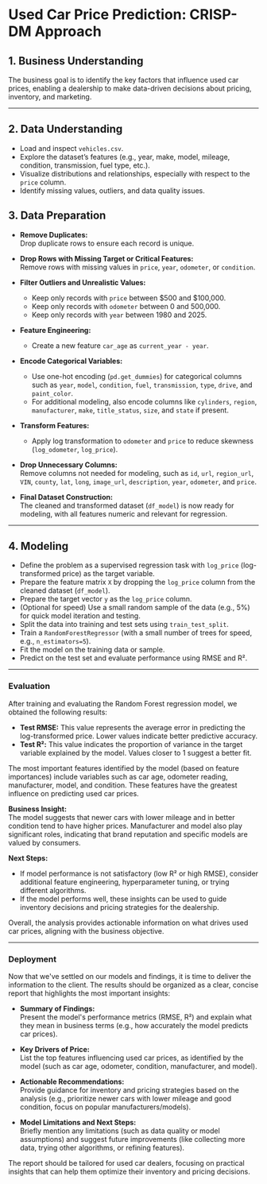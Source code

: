 # Used Car Price Prediction: CRISP-DM Approach

## 1. Business Understanding

The business goal is to identify the key factors that influence used car prices, enabling a dealership to make data-driven decisions about pricing, inventory, and marketing.

---

## 2. Data Understanding

- Load and inspect `vehicles.csv`.
- Explore the dataset’s features (e.g., year, make, model, mileage, condition, transmission, fuel type, etc.).
- Visualize distributions and relationships, especially with respect to the `price` column.
- Identify missing values, outliers, and data quality issues.

## 3. Data Preparation

- **Remove Duplicates:**  
  Drop duplicate rows to ensure each record is unique.

- **Drop Rows with Missing Target or Critical Features:**  
  Remove rows with missing values in `price`, `year`, `odometer`, or `condition`.

- **Filter Outliers and Unrealistic Values:**  
  - Keep only records with `price` between \$500 and \$100,000.
  - Keep only records with `odometer` between 0 and 500,000.
  - Keep only records with `year` between 1980 and 2025.

- **Feature Engineering:**  
  - Create a new feature `car_age` as `current_year - year`.

- **Encode Categorical Variables:**  
  - Use one-hot encoding (`pd.get_dummies`) for categorical columns such as `year`, `model`, `condition`, `fuel`, `transmission`, `type`, `drive`, and `paint_color`.
  - For additional modeling, also encode columns like `cylinders`, `region`, `manufacturer`, `make`, `title_status`, `size`, and `state` if present.

- **Transform Features:**  
  - Apply log transformation to `odometer` and `price` to reduce skewness (`log_odometer`, `log_price`).

- **Drop Unnecessary Columns:**  
  Remove columns not needed for modeling, such as `id`, `url`, `region_url`, `VIN`, `county`, `lat`, `long`, `image_url`, `description`, `year`, `odometer`, and `price`.

- **Final Dataset Construction:**  
  The cleaned and transformed dataset (`df_model`) is now ready for modeling, with all features numeric and relevant for regression.


---

## 4. Modeling

- Define the problem as a supervised regression task with `log_price` (log-transformed price) as the target variable.
- Prepare the feature matrix `X` by dropping the `log_price` column from the cleaned dataset (`df_model`).
- Prepare the target vector `y` as the `log_price` column.
- (Optional for speed) Use a small random sample of the data (e.g., 5%) for quick model iteration and testing.
- Split the data into training and test sets using `train_test_split`.
- Train a `RandomForestRegressor` (with a small number of trees for speed, e.g., `n_estimators=5`).
- Fit the model on the training data or sample.
- Predict on the test set and evaluate performance using RMSE and R².


---

### Evaluation

After training and evaluating the Random Forest regression model, we obtained the following results:

- **Test RMSE:** This value represents the average error in predicting the log-transformed price. Lower values indicate better predictive accuracy.
- **Test R²:** This value indicates the proportion of variance in the target variable explained by the model. Values closer to 1 suggest a better fit.

The most important features identified by the model (based on feature importances) include variables such as car age, odometer reading, manufacturer, model, and condition. These features have the greatest influence on predicting used car prices.

**Business Insight:**  
The model suggests that newer cars with lower mileage and in better condition tend to have higher prices. Manufacturer and model also play significant roles, indicating that brand reputation and specific models are valued by consumers.

**Next Steps:**  
- If model performance is not satisfactory (low R² or high RMSE), consider additional feature engineering, hyperparameter tuning, or trying different algorithms.
- If the model performs well, these insights can be used to guide inventory decisions and pricing strategies for the dealership.

Overall, the analysis provides actionable information on what drives used car prices, aligning with the business objective.

---

### Deployment

Now that we've settled on our models and findings, it is time to deliver the information to the client. The results should be organized as a clear, concise report that highlights the most important insights:

- **Summary of Findings:**  
  Present the model's performance metrics (RMSE, R²) and explain what they mean in business terms (e.g., how accurately the model predicts car prices).

- **Key Drivers of Price:**  
  List the top features influencing used car prices, as identified by the model (such as car age, odometer, condition, manufacturer, and model).

- **Actionable Recommendations:**  
  Provide guidance for inventory and pricing strategies based on the analysis (e.g., prioritize newer cars with lower mileage and good condition, focus on popular manufacturers/models).

- **Model Limitations and Next Steps:**  
  Briefly mention any limitations (such as data quality or model assumptions) and suggest future improvements (like collecting more data, trying other algorithms, or refining features).

The report should be tailored for used car dealers, focusing on practical insights that can help them optimize their inventory and pricing decisions.
